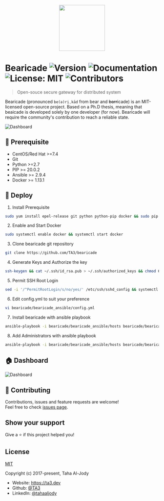 <p align="center"><img width="150px" align="center" src="https://bearicade.ta3.dev/assets/imgs/bear_git.gif"></p>


  
# Bearicade  ![Version](https://img.shields.io/badge/version-0.1-blue.svg?cacheSeconds=2592000) ![Documentation](https://img.shields.io/badge/documentation-yes-brightgreen.svg) ![License: MIT](https://img.shields.io/github/license/TA3/bearicade) ![Contributors](https://img.shields.io/github/contributors/TA3/bearicade)
> Open-souce secure gateway for distributed system

Bearicade (pronounced `be(ə)riˌkād` from bear and ~~barr~~icade) is an MIT-licensed open-source project. Based on a Ph.D thesis, meaning that beaicade is developed solely by one developer (for now).
Bearicade will require the community's contribution to reach a reliable state.

![Dashboard](https://bearicade.ta3.dev/assets/imgs/wireframe.svg)

## 🔖 Prerequisite
- CentOS/Red Hat >=7.4 
- Git
- Python >=2.7
- PIP >= 20.0.2
- Ansible >= 2.9.4
- Docker >= 1.13.1

## 🚀 Deploy
1. Install Prerequisite
```bash
sudo yum install epel-release git python python-pip docker && sudo pip install ansible
```
2. Enable and Start Docker 
```bash
sudo systemctl enable docker && systemctl start docker
```
3. Clone bearicade git repository
```bash
git clone https://github.com/TA3/bearicade
```
4. Generate Keys and Authorize the key
```bash
ssh-keygen && cat ~/.ssh/id_rsa.pub > ~/.ssh/authorized_keys && chmod 600 ~/.ssh/authorized_keys
```
5. Permit SSH Root Login
```bash
sed -i '/^PermitRootLogin/s/no/yes/' /etc/ssh/sshd_config && systemctl restart sshd
```
6. Edit config.yml to suit your preference
```bash
vi bearicade/bearicade_ansible/config.yml
```
7. Install bearicade with ansible playbook
```bash
ansible-playbook -i bearicade/bearicade_ansible/hosts bearicade/bearicade_ansible/bear_install.yml
```
8. Add Administrators with ansible playbook
```bash
ansible-playbook -i bearicade/bearicade_ansible/hosts bearicade/bearicade_ansible/bear_add_user.yml
```

## 🏠 Dashboard
![Dashboard](https://bearicade.ta3.dev/assets/imgs/bearicade-main.png)

## 🤝 Contributing

Contributions, issues and feature requests are welcome!<br />Feel free to check [issues page](https://github.com/TA3/bearicade/issues). 

## Show your support

Give a ⭐️ if this project helped you!

## License

[MIT](http://opensource.org/licenses/MIT) 

Copyright (c) 2017-present, Taha Al-Jody



- Website: https://ta3.dev
- Github: [@TA3](https://github.com/TA3)
- LinkedIn: [@tahaaljody](https://linkedin.com/in/tahaaljody)
